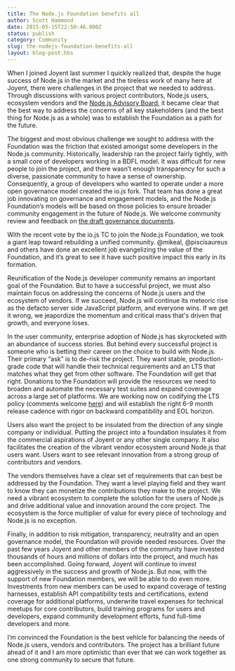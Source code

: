 ```yaml
---
title: The Node.js Foundation benefits all
author: Scott Hammond
date: 2015-05-15T22:50:46.000Z
status: publish
category: Community
slug: the-nodejs-foundation-benefits-all
layout: blog-post.hbs
---
```


When I joined Joyent last summer I quickly realized that, despite the huge
success of Node.js in the market and the tireless work of many here at Joyent,
there were challenges in the project that we needed to address. Through
discussions with various project contributors, Node.js users, ecosystem
vendors and the [Node.js Advisory Board](http://nodeadvisoryboard.com), it
became clear that the best way to address the concerns of all key stakeholders
(and the best thing for Node.js as a whole) was to establish the Foundation as
a path for the future.

The biggest and most obvious challenge we sought to address with the
Foundation was the friction that existed amongst some developers in the
Node.js community. Historically, leadership ran the project fairly tightly,
with a small core of developers working in a BDFL model. It was difficult for
new people to join the project, and there wasn’t enough transparency for such
a diverse, passionate community to have a sense of ownership. Consequently, a
group of developers who wanted to operate under a more open governance model
created the io.js fork. That team has done a great job innovating on
governance and engagement models, and the Node.js Foundation’s models will be
based on those policies to ensure broader community engagement in the future
of Node.js. We welcome community review and feedback on [the draft governance
documents](https://github.com/joyent/nodejs-advisory-board/tree/master/governance-proposal).

With the recent vote by the io.js TC to join the Node.js Foundation, we took a
giant leap toward rebuilding a unified community.  @mikeal, @piscisaureus and
others have done an excellent job evangelizing the value of the Foundation,
and it’s great to see it have such positive impact this early in its
formation.

Reunification of the Node.js developer community remains an important goal of
the Foundation. But to have a successful project, we must also maintain focus
on addressing the concerns of Node.js users and the ecosystem of vendors. If
we succeed, Node.js will continue its meteoric rise as the defacto server side
JavaScript platform, and everyone wins. If we get it wrong, we jeapordize the
momentum and critical mass that's driven that growth, and everyone loses.

In the user community, enterprise adoption of Node.js has skyrocketed with an
abundance of success stories. But behind every successful project is someone
who is betting their career on the choice to build with Node.js. Their primary
“ask” is to de-risk the project. They want stable, production-grade code that
will handle their technical requirements and an LTS that matches what they get
from other software. The Foundation will get that right. Donations to the
Foundation will provide the resources we need to broaden and automate the
necessary test suites and expand coverage across a large set of platforms. We
are working now on codifying the LTS policy (comments welcome
[here](https://github.com/nodejs/dev-policy/issues/67)) and will establish the
right 6-9 month release cadence with rigor on backward compatibility and EOL
horizon.

Users also want the project to be insulated from the direction of any single
company or individual. Putting the project into a foundation insulates it from
the commercial aspirations of Joyent or any other single company. It also
facilitates the creation of the vibrant vendor ecosystem around Node.js that
users want. Users want to see relevant innovation from a strong group of
contributors and vendors.

The vendors themselves have a clear set of requirements that can best be
addressed by the Foundation. They want a level playing field and they want to
know they can monetize the contributions they make to the project. We need a
vibrant ecosystem to complete the solution for the users of Node.js and drive
additional value and innovation around the core project. The ecosystem is the
force multiplier of value for every piece of technology and Node.js is no
exception.

Finally, in addition to risk mitigation, transparency, neutrality and an open
governance model, the Foundation will provide needed resources. Over the past
few years Joyent and other members of the community have invested thousands of
hours and millions of dollars into the project, and much has been
accomplished. Going forward, Joyent will continue to invest aggressively in
the success and growth of Node.js. But now, with the support of new Foundation
members, we will be able to do even more. Investments from new members can be
used to expand coverage of testing harnesses, establish API compatibility
tests and certifications, extend coverage for additional platforms, underwrite
travel expenses for technical meetups for core contributors, build training
programs for users and developers, expand community development efforts, fund
full-time developers and more.

I’m convinced the Foundation is the best vehicle for balancing the needs of
Node.js users, vendors and contributors. The project has a brilliant future
ahead of it and I am more optimistic than ever that we can work together as
one strong community to secure that future.
